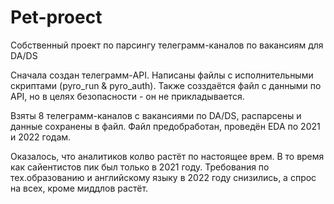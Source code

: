 # Pet-proect
Собственный проект по парсингу телеграмм-каналов по вакансиям для DA/DS

Сначала создан телеграмм-API. Написаны файлы с исполнительными скриптами (pyro_run & pyro_auth). Также созздаётся файл с данными по API, но в целях безопасности - он не прикладывается.

Взяты 8 телеграмм-каналов с вакансиями по DA/DS, распарсены и данные сохранены в файл. Файл предобработан, проведён EDA по 2021 и 2022 годам. 

Оказалось, что аналитиков колво растёт по настоящее врем. В то время как сайентистов пик был только в 2021 году. Требования по тех.образованию и английскому языку в 2022 году снизились, а спрос на всех, кроме миддлов растёт.
